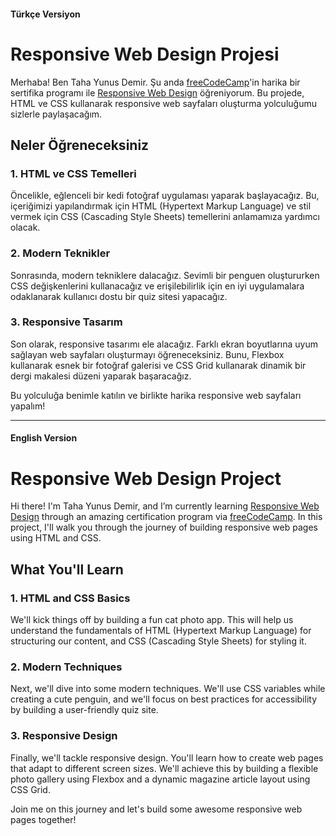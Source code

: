 #### Türkçe Versiyon

# Responsive Web Design Projesi

Merhaba! Ben Taha Yunus Demir. Şu anda [freeCodeCamp](https://github.com/freeCodeCamp)'in harika bir sertifika programı ile [Responsive Web Design](https://www.freecodecamp.org/learn/2022/responsive-web-design/) öğreniyorum. Bu projede, HTML ve CSS kullanarak responsive web sayfaları oluşturma yolculuğumu sizlerle paylaşacağım.

## Neler Öğreneceksiniz

### 1. HTML ve CSS Temelleri
Öncelikle, eğlenceli bir kedi fotoğraf uygulaması yaparak başlayacağız. Bu, içeriğimizi yapılandırmak için HTML (Hypertext Markup Language) ve stil vermek için CSS (Cascading Style Sheets) temellerini anlamamıza yardımcı olacak.

### 2. Modern Teknikler
Sonrasında, modern tekniklere dalacağız. Sevimli bir penguen oluştururken CSS değişkenlerini kullanacağız ve erişilebilirlik için en iyi uygulamalara odaklanarak kullanıcı dostu bir quiz sitesi yapacağız.

### 3. Responsive Tasarım
Son olarak, responsive tasarımı ele alacağız. Farklı ekran boyutlarına uyum sağlayan web sayfaları oluşturmayı öğreneceksiniz. Bunu, Flexbox kullanarak esnek bir fotoğraf galerisi ve CSS Grid kullanarak dinamik bir dergi makalesi düzeni yaparak başaracağız.

Bu yolculuğa benimle katılın ve birlikte harika responsive web sayfaları yapalım!

---

#### English Version

# Responsive Web Design Project

Hi there! I'm Taha Yunus Demir, and I’m currently learning [Responsive Web Design](https://www.freecodecamp.org/learn/2022/responsive-web-design/) through an amazing certification program via [freeCodeCamp](https://github.com/freeCodeCamp). In this project, I'll walk you through the journey of building responsive web pages using HTML and CSS.

## What You'll Learn

### 1. HTML and CSS Basics
We'll kick things off by building a fun cat photo app. This will help us understand the fundamentals of HTML (Hypertext Markup Language) for structuring our content, and CSS (Cascading Style Sheets) for styling it.

### 2. Modern Techniques
Next, we'll dive into some modern techniques. We'll use CSS variables while creating a cute penguin, and we'll focus on best practices for accessibility by building a user-friendly quiz site.

### 3. Responsive Design
Finally, we'll tackle responsive design. You'll learn how to create web pages that adapt to different screen sizes. We'll achieve this by building a flexible photo gallery using Flexbox and a dynamic magazine article layout using CSS Grid.

Join me on this journey and let's build some awesome responsive web pages together!